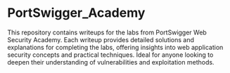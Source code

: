 # PortSwigger_Academy
This repository contains writeups for the labs from PortSwigger Web Security Academy. Each writeup provides detailed solutions and explanations for completing the labs, offering insights into web application security concepts and practical techniques. Ideal for anyone looking to deepen their understanding of vulnerabilities and exploitation methods.
